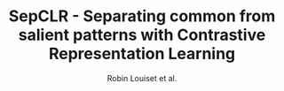 ---
cat: gaia
subcat: signature
bestof: false
author: Robin Louiset et al.
title: SepCLR - Separating common from salient patterns with Contrastive Representation Learning
year: 2024
type: inproceedings
url: https -//openreview.net/forum?id=30N3bNAiw3
booktitle: The Twelfth International Conference on Learning Representations (ICLR) 2024
---